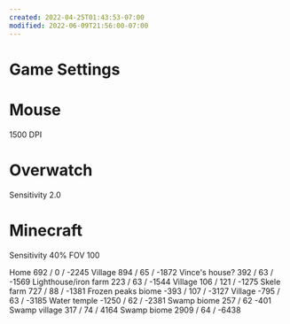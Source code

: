 ```yaml
---
created: 2022-04-25T01:43:53-07:00
modified: 2022-06-09T21:56:00-07:00
---
```


# Game Settings

# Mouse
1500 DPI

# Overwatch
Sensitivity 2.0

# Minecraft
Sensitivity 40%
FOV 100

Home 692 / 0 / -2245
Village 894 / 65 / -1872
Vince's house? 392 / 63 / -1569
Lighthouse/iron farm 223 / 63 / -1544
Village 106 / 121 / -1275
Skele farm 727 / 88 / -1381
Frozen peaks biome -393 / 107 / -3127
Village -795 / 63 / -3185
Water temple -1250 / 62 / -2381
Swamp biome 257 / 62 -401
Swamp village 317 / 74 / 4164
Swamp biome 2909 / 64 / -6438
